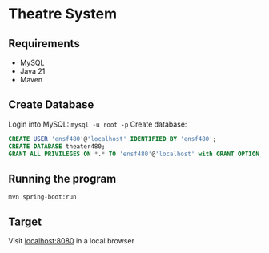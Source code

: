 # Theatre System
## Requirements
- MySQL
- Java 21
- Maven
## Create Database
Login into MySQL: `mysql -u root -p`
Create database:
```sql
CREATE USER 'ensf480'@'localhost' IDENTIFIED BY 'ensf480';
CREATE DATABASE theater480;
GRANT ALL PRIVILEGES ON *.* TO 'ensf480'@'localhost' with GRANT OPTION;
```
## Running the program
`mvn spring-boot:run`
## Target
Visit [localhost:8080](http://localhost:8080) in a local browser
